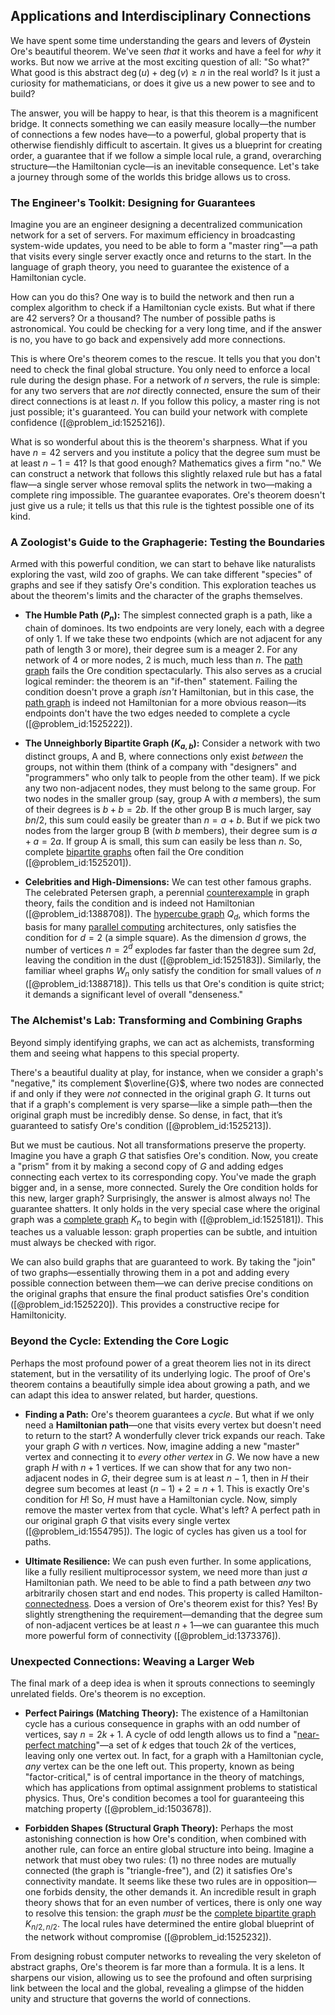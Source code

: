 ## Applications and Interdisciplinary Connections

We have spent some time understanding the gears and levers of Øystein Ore's beautiful theorem. We've seen *that* it works and have a feel for *why* it works. But now we arrive at the most exciting question of all: "So what?" What good is this abstract $\deg(u) + \deg(v) \ge n$ in the real world? Is it just a curiosity for mathematicians, or does it give us a new power to see and to build?

The answer, you will be happy to hear, is that this theorem is a magnificent bridge. It connects something we can easily measure locally—the number of connections a few nodes have—to a powerful, global property that is otherwise fiendishly difficult to ascertain. It gives us a blueprint for creating order, a guarantee that if we follow a simple local rule, a grand, overarching structure—the Hamiltonian cycle—is an inevitable consequence. Let's take a journey through some of the worlds this bridge allows us to cross.

### The Engineer's Toolkit: Designing for Guarantees

Imagine you are an engineer designing a decentralized communication network for a set of servers. For maximum efficiency in broadcasting system-wide updates, you need to be able to form a "master ring"—a path that visits every single server exactly once and returns to the start. In the language of graph theory, you need to guarantee the existence of a Hamiltonian cycle.

How can you do this? One way is to build the network and then run a complex algorithm to check if a Hamiltonian cycle exists. But what if there are 42 servers? Or a thousand? The number of possible paths is astronomical. You could be checking for a very long time, and if the answer is no, you have to go back and expensively add more connections.

This is where Ore's theorem comes to the rescue. It tells you that you don't need to check the final global structure. You only need to enforce a local rule during the design phase. For a network of $n$ servers, the rule is simple: for any two servers that are *not* directly connected, ensure the sum of their direct connections is at least $n$. If you follow this policy, a master ring is not just possible; it's guaranteed. You can build your network with complete confidence ([@problem_id:1525216]).

What is so wonderful about this is the theorem's sharpness. What if you have $n=42$ servers and you institute a policy that the degree sum must be at least $n-1 = 41$? Is that good enough? Mathematics gives a firm "no." We can construct a network that follows this slightly relaxed rule but has a fatal flaw—a single server whose removal splits the network in two—making a complete ring impossible. The guarantee evaporates. Ore's theorem doesn't just give us a rule; it tells us that this rule is the tightest possible one of its kind.

### A Zoologist's Guide to the Graphagerie: Testing the Boundaries

Armed with this powerful condition, we can start to behave like naturalists exploring the vast, wild zoo of graphs. We can take different "species" of graphs and see if they satisfy Ore's condition. This exploration teaches us about the theorem's limits and the character of the graphs themselves.

*   **The Humble Path ($P_n$):** The simplest connected graph is a path, like a chain of dominoes. Its two endpoints are very lonely, each with a degree of only 1. If we take these two endpoints (which are not adjacent for any path of length 3 or more), their degree sum is a meager 2. For any network of 4 or more nodes, $2$ is much, much less than $n$. The [path graph](@article_id:274105) fails the Ore condition spectacularly. This also serves as a crucial logical reminder: the theorem is an "if-then" statement. Failing the condition doesn't prove a graph *isn't* Hamiltonian, but in this case, the [path graph](@article_id:274105) is indeed not Hamiltonian for a more obvious reason—its endpoints don't have the two edges needed to complete a cycle ([@problem_id:1525222]).

*   **The Unneighborly Bipartite Graph ($K_{a,b}$):** Consider a network with two distinct groups, A and B, where connections only exist *between* the groups, not within them (think of a company with "designers" and "programmers" who only talk to people from the other team). If we pick any two non-adjacent nodes, they must belong to the same group. For two nodes in the smaller group (say, group A with $a$ members), the sum of their degrees is $b+b=2b$. If the other group B is much larger, say $b  n/2$, this sum could easily be greater than $n = a+b$. But if we pick two nodes from the larger group B (with $b$ members), their degree sum is $a+a=2a$. If group A is small, this sum can easily be less than $n$. So, complete [bipartite graphs](@article_id:261957) often fail the Ore condition ([@problem_id:1525201]).

*   **Celebrities and High-Dimensions:** We can test other famous graphs. The celebrated Petersen graph, a perennial [counterexample](@article_id:148166) in graph theory, fails the condition and is indeed not Hamiltonian ([@problem_id:1388708]). The [hypercube graph](@article_id:268216) $Q_d$, which forms the basis for many [parallel computing](@article_id:138747) architectures, only satisfies the condition for $d=2$ (a simple square). As the dimension $d$ grows, the number of vertices $n=2^d$ explodes far faster than the degree sum $2d$, leaving the condition in the dust ([@problem_id:1525183]). Similarly, the familiar wheel graphs $W_n$ only satisfy the condition for small values of $n$ ([@problem_id:1388718]). This tells us that Ore's condition is quite strict; it demands a significant level of overall "denseness."

### The Alchemist's Lab: Transforming and Combining Graphs

Beyond simply identifying graphs, we can act as alchemists, transforming them and seeing what happens to this special property.

There's a beautiful duality at play, for instance, when we consider a graph's "negative," its complement $\overline{G}$, where two nodes are connected if and only if they were *not* connected in the original graph $G$. It turns out that if a graph's complement is very sparse—like a simple path—then the original graph must be incredibly dense. So dense, in fact, that it’s guaranteed to satisfy Ore's condition ([@problem_id:1525213]).

But we must be cautious. Not all transformations preserve the property. Imagine you have a graph $G$ that satisfies Ore's condition. Now, you create a "prism" from it by making a second copy of $G$ and adding edges connecting each vertex to its corresponding copy. You've made the graph bigger and, in a sense, more connected. Surely the Ore condition holds for this new, larger graph? Surprisingly, the answer is almost always no! The guarantee shatters. It only holds in the very special case where the original graph was a [complete graph](@article_id:260482) $K_n$ to begin with ([@problem_id:1525181]). This teaches us a valuable lesson: graph properties can be subtle, and intuition must always be checked with rigor.

We can also build graphs that are guaranteed to work. By taking the "join" of two graphs—essentially throwing them in a pot and adding every possible connection between them—we can derive precise conditions on the original graphs that ensure the final product satisfies Ore's condition ([@problem_id:1525220]). This provides a constructive recipe for Hamiltonicity.

### Beyond the Cycle: Extending the Core Logic

Perhaps the most profound power of a great theorem lies not in its direct statement, but in the versatility of its underlying logic. The proof of Ore's theorem contains a beautifully simple idea about growing a path, and we can adapt this idea to answer related, but harder, questions.

*   **Finding a Path:** Ore's theorem guarantees a *cycle*. But what if we only need a **Hamiltonian path**—one that visits every vertex but doesn't need to return to the start? A wonderfully clever trick expands our reach. Take your graph $G$ with $n$ vertices. Now, imagine adding a new "master" vertex and connecting it to *every other vertex* in $G$. We now have a new graph $H$ with $n+1$ vertices. If we can show that for any two non-adjacent nodes in $G$, their degree sum is at least $n-1$, then in $H$ their degree sum becomes at least $(n-1)+2 = n+1$. This is exactly Ore's condition for $H$! So, $H$ must have a Hamiltonian cycle. Now, simply remove the master vertex from that cycle. What's left? A perfect path in our original graph $G$ that visits every single vertex ([@problem_id:1554795]). The logic of cycles has given us a tool for paths.

*   **Ultimate Resilience:** We can push even further. In some applications, like a fully resilient multiprocessor system, we need more than just *a* Hamiltonian path. We need to be able to find a path between *any* two arbitrarily chosen start and end nodes. This property is called Hamilton-[connectedness](@article_id:141572). Does a version of Ore's theorem exist for this? Yes! By slightly strengthening the requirement—demanding that the degree sum of non-adjacent vertices be at least $n+1$—we can guarantee this much more powerful form of connectivity ([@problem_id:1373376]).

### Unexpected Connections: Weaving a Larger Web

The final mark of a deep idea is when it sprouts connections to seemingly unrelated fields. Ore's theorem is no exception.

*   **Perfect Pairings (Matching Theory):** The existence of a Hamiltonian cycle has a curious consequence in graphs with an odd number of vertices, say $n=2k+1$. A cycle of odd length allows us to find a "[near-perfect matching](@article_id:270597)"—a set of $k$ edges that touch $2k$ of the vertices, leaving only one vertex out. In fact, for a graph with a Hamiltonian cycle, *any* vertex can be the one left out. This property, known as being "factor-critical," is of central importance in the theory of matchings, which has applications from optimal assignment problems to statistical physics. Thus, Ore's condition becomes a tool for guaranteeing this matching property ([@problem_id:1503678]).

*   **Forbidden Shapes (Structural Graph Theory):** Perhaps the most astonishing connection is how Ore's condition, when combined with another rule, can force an entire global structure into being. Imagine a network that must obey two rules: (1) no three nodes are mutually connected (the graph is "triangle-free"), and (2) it satisfies Ore's connectivity mandate. It seems like these two rules are in opposition—one forbids density, the other demands it. An incredible result in graph theory shows that for an even number of vertices, there is only one way to resolve this tension: the graph *must* be the [complete bipartite graph](@article_id:275735) $K_{n/2, n/2}$. The local rules have determined the entire global blueprint of the network without compromise ([@problem_id:1525232]).

From designing robust computer networks to revealing the very skeleton of abstract graphs, Ore's theorem is far more than a formula. It is a lens. It sharpens our vision, allowing us to see the profound and often surprising link between the local and the global, revealing a glimpse of the hidden unity and structure that governs the world of connections.